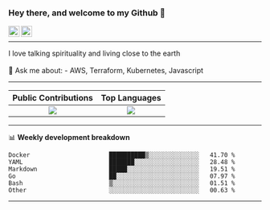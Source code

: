 ### Hey there, and welcome to my Github 👋

<a href="https://www.linkedin.com/in/ibrahiem-mohammad/" target="_blank">
  <img align="left" alt="Ibrahiem's LinkdeIn" width="22px" src="https://cdn.worldvectorlogo.com/logos/linkedin-icon-2.svg"/>
</a>
<a href="https://imohammd.netlify.app/" target="_blank">
  <img align="left" alt="Ibrahiem's Website" width="22px" src="https://cdn.worldvectorlogo.com/logos/netlify.svg"/>
</a>
<br>
<hr>
I love talking spirituality and living close to the earth
<br>
<br>
💬 Ask me about: 
- AWS, Terraform, Kubernetes, Javascript

-------

Public Contributions             |  Top Languages
:-------------------------:|:-------------------------:
![](https://github-readme-stats.vercel.app/api?username=ibrahiem96&show_icons=true&count_private=true&bg_color=30,e96443,904e95&title_color=fff&text_color=fff)  |  ![](https://github-readme-stats.vercel.app/api/top-langs/?username=ibrahiem96&layout=compact&bg_color=30,e96443,904e95&title_color=fff&text_color=fff&hide=html,css)

-------
📊 **Weekly development breakdown**
<!--START_SECTION:waka-->

```text
Docker                      ██████████▒░░░░░░░░░░░░░░   41.70 %
YAML                        ███████░░░░░░░░░░░░░░░░░░   28.48 %
Markdown                    █████░░░░░░░░░░░░░░░░░░░░   19.51 %
Go                          ██░░░░░░░░░░░░░░░░░░░░░░░   07.97 %
Bash                        ▒░░░░░░░░░░░░░░░░░░░░░░░░   01.51 %
Other                       ░░░░░░░░░░░░░░░░░░░░░░░░░   00.63 %
```

<!--END_SECTION:waka-->
-------
